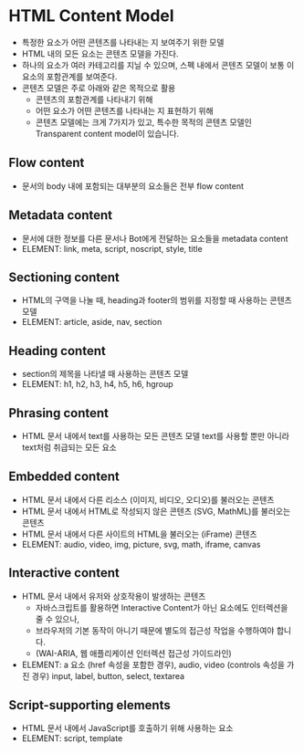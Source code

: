 # HTML Content Model
- 특정한 요소가 어떤 콘텐츠를 나타내는 지 보여주기 위한 모델
- HTML 내의 모든 요소는 콘텐츠 모델을 가진다.
- 하나의 요소가 여러 카테고리를 지닐 수 있으며, 스펙 내에서 콘텐츠 모델이 보통 이 요소의 포함관계를 보여준다.
- 콘텐츠 모델은 주로 아래와 같은 목적으로 활용
  - 콘텐츠의 포함관계를 나타내기 위해
  - 어떤 요소가 어떤 콘텐츠를 나타내는 지 표현하기 위해
  - 콘텐츠 모델에는 크게 7가지가 있고, 특수한 목적의 콘텐츠 모델인 Transparent content model이 있습니다.


## Flow content
- 문서의 body 내에 포함되는 대부분의 요소들은 전부 flow content

## Metadata content
- 문서에 대한 정보를 다른 문서나 Bot에게 전달하는 요소들을 metadata content
- ELEMENT: link, meta, script, noscript, style, title

## Sectioning content
- HTML의 구역을 나눌 때, heading과 footer의 범위를 지정할 때 사용하는 콘텐츠 모델
- ELEMENT: article, aside, nav, section

## Heading content
- section의 제목을 나타낼 때 사용하는 콘텐츠 모델
- ELEMENT: h1, h2, h3, h4, h5, h6, hgroup

## Phrasing content
- HTML 문서 내에서 text를 사용하는 모든 콘텐츠 모델 text를 사용할 뿐만 아니라 text처럼 취급되는 모든 요소

## Embedded content
- HTML 문서 내에서 다른 리소스 (이미지, 비디오, 오디오)를 불러오는 콘텐츠
- HTML 문서 내에서 HTML로 작성되지 않은 콘텐츠 (SVG, MathML)를 불러오는 콘텐츠
- HTML 문서 내에서 다른 사이트의 HTML을 불러오는 (iFrame) 콘텐츠
- ELEMENT: audio, video, img, picture, svg, math, iframe, canvas

## Interactive content
- HTML 문서 내에서 유저와 상호작용이 발생하는 콘텐츠
  - 자바스크립트를 활용하면 Interactive Content가 아닌 요소에도 인터렉션을 줄 수 있으나, 
  - 브라우저의 기본 동작이 아니기 때문에 별도의 접근성 작업을 수행하여야 합니다.
  - (WAI-ARIA, 웹 애플리케이션 인터렉션 접근성 가이드라인)
- ELEMENT: a 요소 (href 속성을 포함한 경우), audio, video (controls 속성을 가진 경우) input, label, button, select, textarea

## Script-supporting elements
- HTML 문서 내에서 JavaScript를 호출하기 위해 사용하는 요소
- ELEMENT: script, template